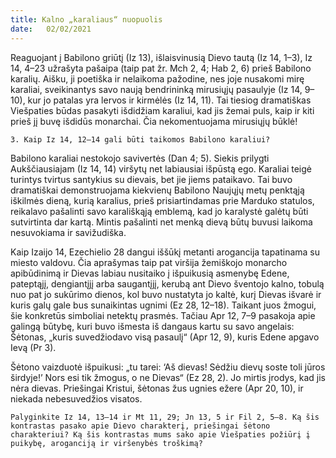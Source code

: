 ```yaml
---
title: Kalno „karaliaus“ nuopuolis 
date:   02/02/2021
---
```


Reaguojant į Babilono griūtį (Iz 13), išlaisvinusią Dievo tautą (Iz 14, 1–3), Iz 14, 4–23 užrašyta pašaipa (taip pat žr. Mch 2, 4; Hab 2, 6) prieš Babilono karalių. Aišku, ji poetiška ir nelaikoma pažodine, nes joje nusakomi mirę karaliai, sveikinantys savo naują bendrininką mirusiųjų pasaulyje (Iz 14, 9–10), kur jo patalas yra lervos ir kirmėlės (Iz 14, 11). Tai tiesiog dramatiškas Viešpaties būdas pasakyti išdidžiam karaliui, kad jis žemai puls, kaip ir kiti prieš jį buvę išdidūs monarchai. Čia nekomentuojama mirusiųjų būklė!

`3. Kaip Iz 14, 12–14 gali būti taikomos Babilono karaliui?`

Babilono karaliai nestokojo savivertės (Dan 4; 5). Siekis prilygti Aukščiausiajam (Iz 14, 14) viršytų net labiausiai išpūstą ego. Karaliai teigė turintys tvirtus santykius su dievais, bet jie jiems pataikavo. Tai buvo dramatiškai demonstruojama kiekvienų Babilono Naujųjų metų penktąją iškilmės dieną, kurią karalius, prieš prisiartindamas prie Marduko statulos, reikalavo pašalinti savo karališkąją emblemą, kad jo karalystė galėtų būti sutvirtinta dar kartą. Mintis pašalinti net menką dievą būtų buvusi laikoma nesuvokiama ir savižudiška.

Kaip Izaijo 14, Ezechielio 28 dangui iššūkį metanti arogancija tapatinama su miesto valdovu. Čia aprašymas taip pat viršija žemiškojo monarcho apibūdinimą ir Dievas labiau nusitaiko į išpuikusią asmenybę Edene, pateptąjį, dengiantįjį arba saugantįjį, kerubą ant Dievo šventojo kalno, tobulą nuo pat jo sukūrimo dienos, kol buvo nustatyta jo kaltė, kurį Dievas išvarė ir kuris galų gale bus sunaikintas ugnimi (Ez 28, 12–18). Taikant juos žmogui, šie konkretūs simboliai netektų prasmės. Tačiau Apr 12, 7–9 pasakoja apie galingą būtybę, kuri buvo išmesta iš dangaus kartu su savo angelais: Šėtonas, „kuris suvedžiodavo visą pasaulį“ (Apr 12, 9), kuris Edene apgavo Ievą (Pr 3).

Šėtono vaizduotė išpuikusi: „tu tarei: ‘Aš dievas! Sėdžiu dievų soste toli jūros širdyje!’ Nors esi tik žmogus, o ne Dievas“ (Ez 28, 2). Jo mirtis įrodys, kad jis nėra dievas. Priešingai Kristui, šėtonas žus ugnies ežere (Apr 20, 10), ir niekada nebesuvedžios visatos.

`Palyginkite Iz 14, 13–14 ir Mt 11, 29; Jn 13, 5 ir Fil 2, 5–8. Ką šis kontrastas pasako apie Dievo charakterį, priešingai šėtono charakteriui? Ką šis kontrastas mums sako apie Viešpaties požiūrį į puikybę, aroganciją ir viršenybės troškimą?`